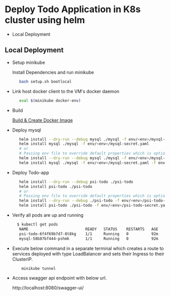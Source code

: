 # Deploy Todo Application in K8s cluster using helm

- Local Deployment

## Local Deployment ##

- Setup minikube

   Install  Dependencies and run minikube

    ```bash
       bash setup.sh bootlocal  
    ```
   
 - Link host docker client to the VM's docker daemon
 
    ```bash
       eval $(minikube docker-env)  
    ```
 - Build
 
    [Build & Create Docker Image](../README.md#build)
 
 - Deploy  mysql
          
    ```bash
       helm install --dry-run --debug mysql ./mysql -f env/<env>/mysql-secret.yaml
       helm install mysql ./mysql -f env/<env>/mysql-secret.yaml
       # or
       # Passing env file to override default properties which is optional
       helm install --dry-run --debug mysql ./mysql -f env/<env>/mysql-secret.yaml -f env/<env>/mysql-values.yaml 
       helm install mysql ./mysql -f env/<env>/mysql-secret.yaml -f env/<env>/mysql-values.yaml 
    ```
    
 - Deploy Todo-app    
 
    ```bash
       helm install --dry-run --debug psi-todo ./psi-todo
       helm install psi-todo ./psi-todo
       # or
       # Passing env file to override default properties which is optional
       helm install --dry-run --debug ./psi-todo -f env/<env>/psi-todo-secret.yaml -f env/<env>/psi-todo-values.yaml
       helm install psi-todo ./psi-todo -f env/<env>/psi-todo-secret.yaml -f env/<env>/psi-todo-values.yaml
    ```  

 - Verify all pods are up and running
 
    ```bash
      $ kubectl get pods
       NAME                         READY   STATUS    RESTARTS   AGE
       psi-todo-6f4f69b7d7-8t8kg    1/1     Running   0          92m
       mysql-58b87bf444-pshmk       1/1     Running   0          92m

    ```

 - Execute below command in a separate terminal which creates a route to services deployed with type LoadBalancer and sets their Ingress to their ClusterIP.

    ```bash
        minikube tunnel
    ```

 - Access swagger api endpoint with below url.
 
    http://localhost:8080/swagger-ui/
